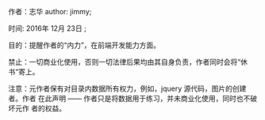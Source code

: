 作者：志华
author: jimmy;

时间: 2016年 12月 23日 ;

目的：提醒作者的“内力”，在前端开发能力方面。 

禁止：一切商业化使用，否则一切法律后果均由其自身负责，作者同时会将“休书“寄上。

注意：元作者保有对目录内数据所有权力，例如，jquery 源代码，图片的创建者。作者
	在此声明 —— 作者只是将数据用于练习，并未商业化使用，同时也不破坏元作
	者的权益。
